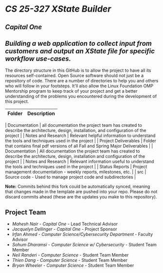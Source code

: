 # *CS 25-327 XState Builder*
## *Capital One*
## *Building a web application to collect input from customers and output an XState file for specific workflow use-cases.*
The directory structure in this GitHub is to allow the project to have all its resources self-contained.
Open Source software should not just be a repository of code.  There are a number of directories to help you and others who will 
follow in your footsteps.  It'll also allow the Linux Foundation OMP Mentorship program to keep track of your project and get
a better understanding of the problems you encountered during the development of this project. 

| Folder | Description |
|---|---|

| Documentation |  all documentation the project team has created to describe the architecture, design, installation, and configuration of the project |
| Notes and Research | Relevant helpful information to understand the tools and techniques used in the project |
| Project Deliverables | Folder that contains final pdf versions of all Fall and Spring Major Deliverables |
| Documentation |  All documentation the project team has created to describe the architecture, design, installation and configuration of the project |
| Notes and Research | Relevant information useful to understand the tools and techniques used in the project |
| Status Reports | Project management documentation - weekly reports, milestones, etc. |
| src | Source code - Used to manage project code and subdirectories |

**Note:** Commits behind this fork could be automatically synced, meaning that changes made in the template are pushed into your repo. Please do not discard commits ahead (these are the updates you make to this repository).

## Project Team
- *Mahesh Nair* - *Capital One* - Lead Technical Advisor
- *Jacquelyn Dellinger* - *Capital One* - Project Sponsor
- *Irfan Ahmed* - *Computer Science/Cybersecurity Department* - Faculty Advisor
- *Sohum Dharamsi* - *Computer Science w/ Cybersecurity* - Student Team Member
- *Neil Randeri* - *Computer Science* - Student Team Member
- *Thien Dang* - *Computer Science* - Student Team Member
- *Bryan Wheeler* - *Computer Science* - Student Team Member
